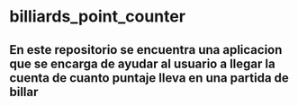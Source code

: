 # billiards_point_counter


## En este repositorio se encuentra una aplicacion que se encarga de ayudar al usuario a llegar la cuenta de cuanto puntaje lleva en una partida de billar

 